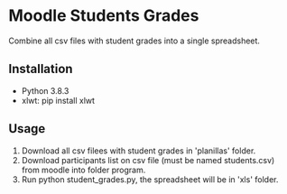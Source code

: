 # Moodle Students Grades

Combine all csv files with student grades into a single spreadsheet.

## Installation

- Python 3.8.3
- xlwt: pip install xlwt

## Usage
1. Download all csv filees with student grades in 'planillas' folder.
2. Download participants list on csv file (must be named students.csv) from moodle into folder program.
3. Run python student_grades.py, the spreadsheet will be in 'xls' folder.
